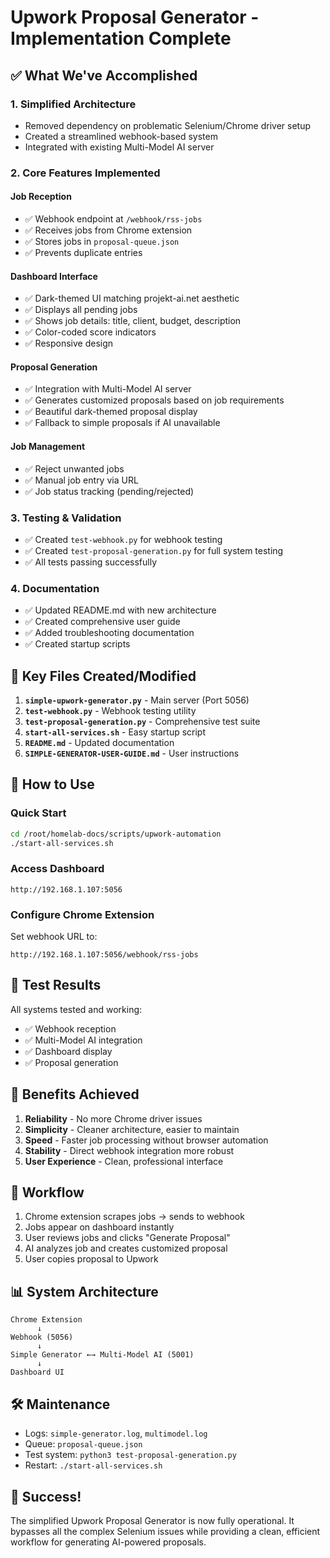 # Upwork Proposal Generator - Implementation Complete

## ✅ What We've Accomplished

### 1. **Simplified Architecture**
- Removed dependency on problematic Selenium/Chrome driver setup
- Created a streamlined webhook-based system
- Integrated with existing Multi-Model AI server

### 2. **Core Features Implemented**

#### Job Reception
- ✅ Webhook endpoint at `/webhook/rss-jobs` 
- ✅ Receives jobs from Chrome extension
- ✅ Stores jobs in `proposal-queue.json`
- ✅ Prevents duplicate entries

#### Dashboard Interface
- ✅ Dark-themed UI matching projekt-ai.net aesthetic
- ✅ Displays all pending jobs
- ✅ Shows job details: title, client, budget, description
- ✅ Color-coded score indicators
- ✅ Responsive design

#### Proposal Generation
- ✅ Integration with Multi-Model AI server
- ✅ Generates customized proposals based on job requirements
- ✅ Beautiful dark-themed proposal display
- ✅ Fallback to simple proposals if AI unavailable

#### Job Management
- ✅ Reject unwanted jobs
- ✅ Manual job entry via URL
- ✅ Job status tracking (pending/rejected)

### 3. **Testing & Validation**
- ✅ Created `test-webhook.py` for webhook testing
- ✅ Created `test-proposal-generation.py` for full system testing
- ✅ All tests passing successfully

### 4. **Documentation**
- ✅ Updated README.md with new architecture
- ✅ Created comprehensive user guide
- ✅ Added troubleshooting documentation
- ✅ Created startup scripts

## 📁 Key Files Created/Modified

1. **`simple-upwork-generator.py`** - Main server (Port 5056)
2. **`test-webhook.py`** - Webhook testing utility
3. **`test-proposal-generation.py`** - Comprehensive test suite
4. **`start-all-services.sh`** - Easy startup script
5. **`README.md`** - Updated documentation
6. **`SIMPLE-GENERATOR-USER-GUIDE.md`** - User instructions

## 🚀 How to Use

### Quick Start
```bash
cd /root/homelab-docs/scripts/upwork-automation
./start-all-services.sh
```

### Access Dashboard
```
http://192.168.1.107:5056
```

### Configure Chrome Extension
Set webhook URL to:
```
http://192.168.1.107:5056/webhook/rss-jobs
```

## 🧪 Test Results

All systems tested and working:
- ✅ Webhook reception
- ✅ Multi-Model AI integration  
- ✅ Dashboard display
- ✅ Proposal generation

## 🎯 Benefits Achieved

1. **Reliability** - No more Chrome driver issues
2. **Simplicity** - Cleaner architecture, easier to maintain
3. **Speed** - Faster job processing without browser automation
4. **Stability** - Direct webhook integration more robust
5. **User Experience** - Clean, professional interface

## 🔄 Workflow

1. Chrome extension scrapes jobs → sends to webhook
2. Jobs appear on dashboard instantly
3. User reviews jobs and clicks "Generate Proposal"
4. AI analyzes job and creates customized proposal
5. User copies proposal to Upwork

## 📊 System Architecture

```
Chrome Extension
      ↓
Webhook (5056)
      ↓
Simple Generator ←→ Multi-Model AI (5001)
      ↓
Dashboard UI
```

## 🛠️ Maintenance

- Logs: `simple-generator.log`, `multimodel.log`
- Queue: `proposal-queue.json`
- Test system: `python3 test-proposal-generation.py`
- Restart: `./start-all-services.sh`

## 🎉 Success!

The simplified Upwork Proposal Generator is now fully operational. It bypasses all the complex Selenium issues while providing a clean, efficient workflow for generating AI-powered proposals. 